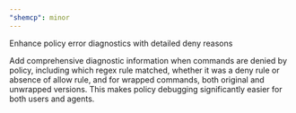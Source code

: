 ```yaml
---
"shemcp": minor
---
```


Enhance policy error diagnostics with detailed deny reasons

Add comprehensive diagnostic information when commands are denied by policy, including which regex rule matched, whether it was a deny rule or absence of allow rule, and for wrapped commands, both original and unwrapped versions. This makes policy debugging significantly easier for both users and agents.

